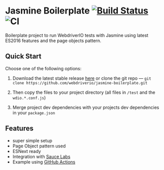 # Jasmine Boilerplate [![Build Status](https://travis-ci.org/webdriverio/jasmine-boilerplate.svg?branch=master)](https://travis-ci.org/webdriverio/jasmine-boilerplate) ![CI](https://github.com/webdriverio/jasmine-boilerplate/workflows/CI/badge.svg?event=push)

Boilerplate project to run WebdriverIO tests with Jasmine using latest ES2016 features and the page objects pattern.

## Quick Start

Choose one of the following options:

1. Download the latest stable release [here](https://github.com/webdriverio/jasmine-boilerplate/archive/master.zip) or clone the git repo — `git clone https://github.com/webdriverio/jasmine-boilerplate.git`

2. Then copy the files to your project directory (all files in `/test` and the `wdio.*.conf.js`)

3. Merge project dev dependencies with your projects dev dependencies in your `package.json`

## Features

- super simple setup
- Page Object pattern used
- ESNext ready
- Integration with [Sauce Labs](https://saucelabs.com/)
- Example using [GitHub Actions](https://github.com/features/actions)
